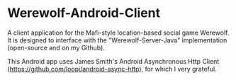 Werewolf-Android-Client
=======================
A client application for the Mafi-style location-based social game Werewolf. It is designed to interface with the "Werewolf-Server-Java" implementation (open-source and on my Github).

This Android app uses James Smith's Android Asynchronous Http Client (https://github.com/loopj/android-async-http), for which I very grateful.
